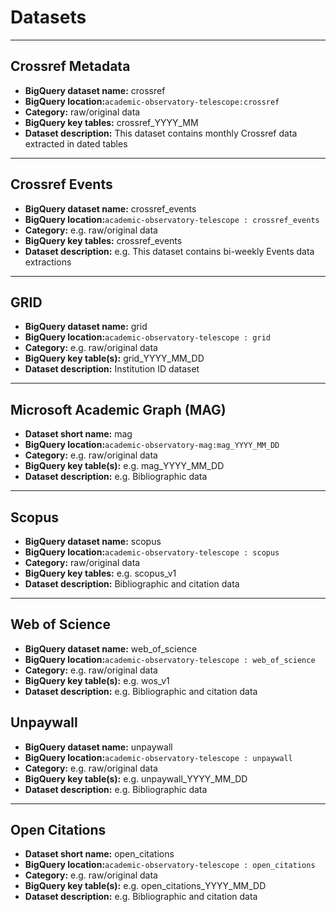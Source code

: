 # Datasets
---
## Crossref Metadata
* **BigQuery dataset name:** crossref
* **BigQuery location:**`academic-observatory-telescope:crossref`
* **Category:** raw/original data
* **BigQuery key tables:** crossref_YYYY_MM
* **Dataset description:** This dataset contains monthly Crossref data extracted in dated tables

---
## Crossref Events
* **BigQuery dataset name:** crossref_events
* **BigQuery location:**`academic-observatory-telescope : crossref_events`
* **Category:** e.g. raw/original data
* **BigQuery key tables:** crossref_events
* **Dataset description:** e.g. This dataset contains bi-weekly Events data extractions 

---
## GRID
* **BigQuery dataset name:** grid
* **BigQuery location:**`academic-observatory-telescope : grid`
* **Category:** e.g. raw/original data
* **BigQuery key table(s):** grid_YYYY_MM_DD
* **Dataset description:** Institution ID dataset

---
## Microsoft Academic Graph (MAG)
* **Dataset short name:** mag
* **BigQuery location:**`academic-observatory-mag:mag_YYYY_MM_DD`
* **Category:** e.g. raw/original data
* **BigQuery key table(s):** e.g. mag_YYYY_MM_DD
* **Dataset description:** e.g. Bibliographic data

---
## Scopus
* **BigQuery dataset name:** scopus
* **BigQuery location:**`academic-observatory-telescope : scopus`
* **Category:** raw/original data
* **BigQuery key tables:** e.g. scopus_v1
* **Dataset description:** Bibliographic and citation data

---
## Web of Science
* **BigQuery dataset name:** web_of_science 
* **BigQuery location:**`academic-observatory-telescope : web_of_science`
* **Category:** e.g. raw/original data
* **BigQuery key table(s):** e.g. wos_v1
* **Dataset description:** e.g. Bibliographic and citation data


## Unpaywall
* **BigQuery dataset name:** unpaywall
* **BigQuery location:**`academic-observatory-telescope : unpaywall`
* **Category:** e.g. raw/original data
* **BigQuery key table(s):** e.g. unpaywall_YYYY_MM_DD
* **Dataset description:** e.g. Bibliographic data

---
## Open Citations
* **Dataset short name:** open_citations
* **BigQuery location:**`academic-observatory-telescope : open_citations`
* **Category:** e.g. raw/original data
* **BigQuery key table(s):** e.g. open_citations_YYYY_MM_DD
* **Dataset description:** e.g. Bibliographic and citation data






